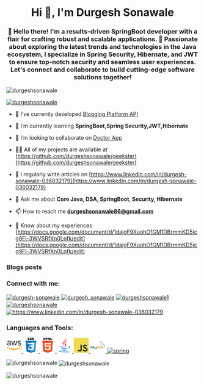 <h1 align="center">Hi 👋, I'm Durgesh Sonawale</h1>
<h3 align="center">🚀 Hello there! I'm a results-driven SpringBoot developer with a flair for crafting robust and scalable applications. 🌱 Passionate about exploring the latest trends and technologies in the Java ecosystem, I specialize in Spring Security, Hibernate, and JWT to ensure top-notch security and seamless user experiences. Let's connect and collaborate to build cutting-edge software solutions together!</h3>

<p align="left"> <img src="https://komarev.com/ghpvc/?username=durgeshsonawale&label=Profile%20views&color=0e75b6&style=flat" alt="durgeshsonawale" /> </p>

<p align="left"> <a href="https://github.com/ryo-ma/github-profile-trophy"><img src="https://github-profile-trophy.vercel.app/?username=durgeshsonawale" alt="durgeshsonawale" /></a> </p>

- 🔭 I’ve currently developed [Blogging Platform API](https://github.com/durgeshsonawale/geekster/tree/master/Blogging-Platform)

- 🌱 I’m currently learning **SpringBoot,Spring Security,JWT,Hibernate**

- 👯 I’m looking to collaborate on [Doctor App](https://github.com/durgeshsonawale/geekster/tree/master/DoctorAPP)

- 👨‍💻 All of my projects are available at [https://github.com/durgeshsonawale/geekster](https://github.com/durgeshsonawale/geekster)

- 📝 I regularly write articles on [https://www.linkedin.com/in/durgesh-sonawale-036032179](https://www.linkedin.com/in/durgesh-sonawale-036032179)

- 💬 Ask me about **Core Java, DSA, SpringBoot, Security, Hibernate**

- 📫 How to reach me **durgeshsonawale86@gmail.com**

- 📄 Know about my experiences [https://docs.google.com/document/d/1dajgF9XuohOfGM1DBrmmKD5jcg9FI-3WVSRfXn0Lpfk/edit](https://docs.google.com/document/d/1dajgF9XuohOfGM1DBrmmKD5jcg9FI-3WVSRfXn0Lpfk/edit)

### Blogs posts
<!-- BLOG-POST-LIST:START -->
<!-- BLOG-POST-LIST:END -->

<h3 align="left">Connect with me:</h3>
<p align="left">
<a href="https://linkedin.com/in/durgesh-sonawale" target="blank"><img align="center" src="https://raw.githubusercontent.com/rahuldkjain/github-profile-readme-generator/master/src/images/icons/Social/linked-in-alt.svg" alt="durgesh-sonawale" height="30" width="40" /></a>
<a href="https://instagram.com/durgesh_sonawale" target="blank"><img align="center" src="https://raw.githubusercontent.com/rahuldkjain/github-profile-readme-generator/master/src/images/icons/Social/instagram.svg" alt="durgesh_sonawale" height="30" width="40" /></a>
<a href="https://www.hackerrank.com/durgeshsonawale1" target="blank"><img align="center" src="https://raw.githubusercontent.com/rahuldkjain/github-profile-readme-generator/master/src/images/icons/Social/hackerrank.svg" alt="durgeshsonawale1" height="30" width="40" /></a>
<a href="https://www.leetcode.com/durgeshsonawale" target="blank"><img align="center" src="https://raw.githubusercontent.com/rahuldkjain/github-profile-readme-generator/master/src/images/icons/Social/leet-code.svg" alt="durgeshsonawale" height="30" width="40" /></a>
<a href="/https://www.linkedin.com/in/durgesh-sonawale-036032179" target="blank"><img align="center" src="https://raw.githubusercontent.com/rahuldkjain/github-profile-readme-generator/master/src/images/icons/Social/rss.svg" alt="https://www.linkedin.com/in/durgesh-sonawale-036032179" height="30" width="40" /></a>
</p>

<h3 align="left">Languages and Tools:</h3>
<p align="left"> <a href="https://aws.amazon.com" target="_blank" rel="noreferrer"> <img src="https://raw.githubusercontent.com/devicons/devicon/master/icons/amazonwebservices/amazonwebservices-original-wordmark.svg" alt="aws" width="40" height="40"/> </a> <a href="https://www.w3schools.com/css/" target="_blank" rel="noreferrer"> <img src="https://raw.githubusercontent.com/devicons/devicon/master/icons/css3/css3-original-wordmark.svg" alt="css3" width="40" height="40"/> </a> <a href="https://www.w3.org/html/" target="_blank" rel="noreferrer"> <img src="https://raw.githubusercontent.com/devicons/devicon/master/icons/html5/html5-original-wordmark.svg" alt="html5" width="40" height="40"/> </a> <a href="https://www.java.com" target="_blank" rel="noreferrer"> <img src="https://raw.githubusercontent.com/devicons/devicon/master/icons/java/java-original.svg" alt="java" width="40" height="40"/> </a> <a href="https://developer.mozilla.org/en-US/docs/Web/JavaScript" target="_blank" rel="noreferrer"> <img src="https://raw.githubusercontent.com/devicons/devicon/master/icons/javascript/javascript-original.svg" alt="javascript" width="40" height="40"/> </a> <a href="https://www.mysql.com/" target="_blank" rel="noreferrer"> <img src="https://raw.githubusercontent.com/devicons/devicon/master/icons/mysql/mysql-original-wordmark.svg" alt="mysql" width="40" height="40"/> </a> <a href="https://spring.io/" target="_blank" rel="noreferrer"> <img src="https://www.vectorlogo.zone/logos/springio/springio-icon.svg" alt="spring" width="40" height="40"/> </a> </p>

<p><img align="left" src="https://github-readme-stats.vercel.app/api/top-langs?username=durgeshsonawale&show_icons=true&locale=en&layout=compact" alt="durgeshsonawale" /></p>

<p>&nbsp;<img align="center" src="https://github-readme-stats.vercel.app/api?username=durgeshsonawale&show_icons=true&locale=en" alt="durgeshsonawale" /></p>

<p><img align="center" src="https://github-readme-streak-stats.herokuapp.com/?user=durgeshsonawale&" alt="durgeshsonawale" /></p>

